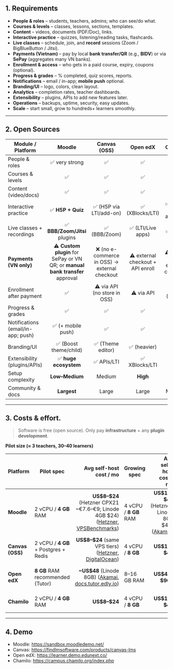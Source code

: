 ## 1. Requirements

* **People & roles** – students, teachers, admins; who can see/do what.
* **Courses & levels** – classes, lessons, sections, templates.
* **Content** – videos, documents (PDF/Doc), links.
* **Interactive practice** – quizzes, listening/reading tasks, flashcards.
* **Live classes** – schedule, join, and **record** sessions (Zoom / BigBlueButton / Jitsi).
* **Payments (Vietnam)** – pay by local **bank transfer/QR** (e.g., **BIDV**) or via **SePay** (aggregates many VN banks).
* **Enrollment & access** – who gets in a paid course, expiry, coupons (optional).
* **Progress & grades** – % completed, quiz scores, reports.
* **Notifications** – email / in-app; **mobile push** optional.
* **Branding/UI** – logo, colors, clean layout.
* **Analytics** – completion rates, teacher dashboards.
* **Extensibility** – plugins, APIs to add new features later.
* **Operations** – backups, uptime, security, easy updates.
* **Scale** – start small, grow to hundreds+ learners smoothly.

---

## 2. Open Sources

| Module / Platform                  |                                   **Moodle**                                  |               **Canvas (OSS)**               |            **Open edX**           |           **Chamilo**          |                                     |
| ---------------------------------- | :---------------------------------------------------------------------------: | :------------------------------------------: | :-------------------------------: | :----------------------------: | :-----------------------------------------------: |
| People & roles                     |                                 ✅ very strong                                 |                       ✅                      |                 ✅                 |                ✅               |                                               |
| Courses & levels                   |                                       ✅                                       |                       ✅                      |                 ✅                 |                ✅               |                                                |
| Content (video/docs)               |                                       ✅                                       |                       ✅                      |                 ✅                 |                ✅               |                                                |
| Interactive practice               |                                ✅ **H5P + Quiz**                               |            ✅ (H5P via LTI/add-on)            |          ✅ (XBlocks/LTI)          |     ✅ (basic + H5P add-on)     |                                               |
| Live classes + recordings          |                          ✅ **BBB/Zoom/Jitsi** plugins                         |                 ✅ (BBB/Zoom)                 |         ✅ (LTI/Live apps)         |             ✅ (BBB)            |
| **Payments (VN only)**             | ⚠️ **Custom plugin** for SePay or VN QR; or **manual bank transfer** approval | ❌ (no e-commerce in OSS) → external checkout | ⚠️ external checkout + API enroll | ⚠️ plugin or external checkout 
| Enrollment after payment           |                                       ✅                                       |         ⚠️ via API (no store in OSS)         |             ⚠️ via API            |          ✅/⚠️ (plugin)         |                                           |
| Progress & grades                  |                                       ✅                                       |                       ✅                      |                 ✅                 |                ✅               |                                                 |
| Notifications (email/in-app; push) |                               ✅ (+ mobile push)                               |                       ✅                      |                 ✅                 |                ✅               |                                                |
| Branding/UI                        |                             ✅ (Boost theme/child)                             |               ✅ (Theme editor)               |            ✅ (heavier)            |                ✅               |                                           |
| Extensibility (plugins/APIs)       |                              ✅ **huge ecosystem**                             |                  ✅ APIs/LTI                  |           ✅ XBlocks/LTI           |                ✅               |                                              |
| Setup complexity                   |                                 **Low–Medium**                                |                    Medium                    |              **High**             |               Low              |                                            |
| Community & docs                   |                                  **Largest**                                  |                     Large                    |               Large               |             Medium             |                                            |

---

## 3. Costs & effort.

> Software is free (open source). Only pay **infrastructure** + any **plugin development**.

**Pilot size (≈ 3 teachers, 30–40 learners)**

| Platform         | Pilot spec                           |                                                                      Avg self-host cost / mo | Growing spec          |                                  Avg self-host cost / mo | Official/partner hosting?                                                  |
| ---------------- | ------------------------------------ | -------------------------------------------------------------------------------------------: | --------------------- | -------------------------------------------------------: | -------------------------------------------------------------------------- |
| **Moodle**       | 2 vCPU / **4 GB** RAM                | **US\$8–\$24** (Hetzner CPX21 \~€7.6–€9; Linode 4GB \$24) ([Hetzner][1], [VPSBenchmarks][2]) | 4 vCPU / **8 GB** RAM | **US\$16–\$48** (Hetzner/ Linode 8GB \$48) ([Akamai][3]) | **Yes – MoodleCloud** (e.g., **\$230/yr** for 50 users) ([MoodleCloud][4]) |
| **Canvas (OSS)** | 2 vCPU / **4 GB** + Postgres + Redis |                            **US\$8–\$24** (same VPS tiers) ([Hetzner][1], [DigitalOcean][5]) | 4 vCPU / **8 GB**     |                                          **US\$16–\$48** | **Yes – Instructure SaaS** (quote-based) ([DigitalOcean][5])               |
| **Open edX**     | **8 GB** RAM recommended (Tutor)     |                             **\~US\$48** (Linode 8GB) ([Akamai][3], [docs.tutor.edly.io][6]) | 8–16 GB RAM           |                                         **US\$48–\$96+** | **Yes – Open edX providers** (quote-based) ([docs.tutor.edly.io][6])       |
| **Chamilo**      | 2 vCPU / **4 GB** RAM                |                                                                               **US\$8–\$24** | 4 vCPU / **8 GB**     |                                          **US\$16–\$48** | **Yes – partner hosts** (quote-based)                                      |

[1]: https://www.hetzner.com/cloud?utm_source=chatgpt.com "Cheap hosted VPS by Hetzner: our cloud hosting services"
[2]: https://www.vpsbenchmarks.com/hosters/hetzner/plans/cpx21?utm_source=chatgpt.com "CPX21"
[3]: https://www.linode.com/pricing/?utm_source=chatgpt.com "Cloud Computing Services | Linode (now Akamai) Pricing"
[4]: https://www.moodlecloud.com/pricing/?utm_source=chatgpt.com "MoodleCloud Pricing & Plans - Try It Free"
[5]: https://www.digitalocean.com/pricing/droplets?utm_source=chatgpt.com "Droplet Pricing"
[6]: https://docs.tutor.edly.io/install.html?utm_source=chatgpt.com "Installing Tutor — Tutor documentation - Open edX. Tutor"

---

## 4. Demo

- Moodle: https://sandbox.moodledemo.net/
- Canvas: https://findlmsoftware.com/products/canvas-lms
- Open edX: https://learner.demo.edunext.co/
- Chamilo: https://campus.chamilo.org/index.php

